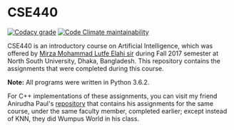 # CSE440

[![Codacy grade](https://img.shields.io/codacy/grade/84abcfaebbf84a7c968d363d5ff32ff2?logo=codacy&style=flat-square)](https://app.codacy.com/manual/maacpiash/CSE440/dashboard)
[![Code Climate maintainability](https://img.shields.io/codeclimate/maintainability-percentage/maacpiash/CSE440?logo=code-climate&style=flat-square)](https://codeclimate.com/github/maacpiash/CSE440)

CSE440 is an introductory course on Artificial Intelligence, which was offered by [Mirza Mohammad Lutfe Elahi sir](http://ece.northsouth.edu/people/lutfe-elahi/) during Fall 2017 semester at North South University, Dhaka, Bangladesh. This repository contains the assignments that were completed during this course.

**Note:** All programs were written in Python 3.6.2.

For C++ implementations of these assignments, you can visit my friend Anirudha Paul's [repository](https://github.com/anirudha-ani/Artificial-Intelligence) that contains his assignments for the same course, under the same faculty member, completed earlier; except instead of KNN, they did Wumpus World in his class.
